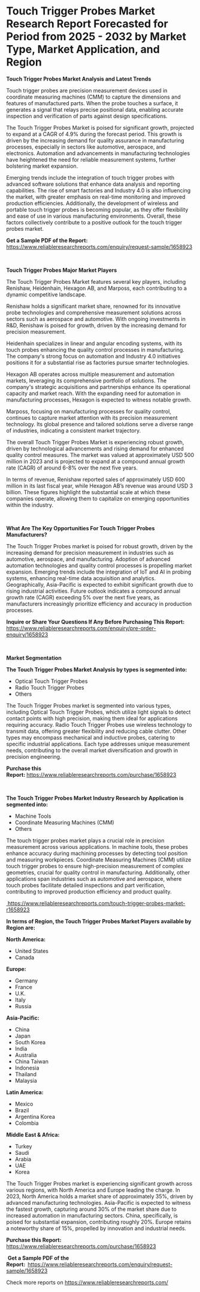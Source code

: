 <p><h1>Touch Trigger Probes Market Research Report Forecasted for Period from 2025 -  2032 by Market Type, Market Application, and Region</h1></p><p><strong>Touch Trigger Probes Market Analysis and Latest Trends</strong></p>
<p><p>Touch trigger probes are precision measurement devices used in coordinate measuring machines (CMM) to capture the dimensions and features of manufactured parts. When the probe touches a surface, it generates a signal that relays precise positional data, enabling accurate inspection and verification of parts against design specifications.</p><p>The Touch Trigger Probes Market is poised for significant growth, projected to expand at a CAGR of 4.9% during the forecast period. This growth is driven by the increasing demand for quality assurance in manufacturing processes, especially in sectors like automotive, aerospace, and electronics. Automation and advancements in manufacturing technologies have heightened the need for reliable measurement systems, further bolstering market expansion.</p><p>Emerging trends include the integration of touch trigger probes with advanced software solutions that enhance data analysis and reporting capabilities. The rise of smart factories and Industry 4.0 is also influencing the market, with greater emphasis on real-time monitoring and improved production efficiencies. Additionally, the development of wireless and portable touch trigger probes is becoming popular, as they offer flexibility and ease of use in various manufacturing environments. Overall, these factors collectively contribute to a positive outlook for the touch trigger probes market.</p></p>
<p><strong>Get a Sample PDF of the Report:&nbsp;</strong> <a href="https://www.reliableresearchreports.com/enquiry/request-sample/1658923?utm_campaign=2146&utm_medium=2&utm_source=Github&utm_content=ia&utm_term=17022025&utm_id=touch-trigger-probes">https://www.reliableresearchreports.com/enquiry/request-sample/1658923</a></p>
<p>&nbsp;</p>
<p><strong>Touch Trigger Probes Major Market Players</strong></p>
<p><p>The Touch Trigger Probes Market features several key players, including Renishaw, Heidenhain, Hexagon AB, and Marposs, each contributing to a dynamic competitive landscape. </p><p>Renishaw holds a significant market share, renowned for its innovative probe technologies and comprehensive measurement solutions across sectors such as aerospace and automotive. With ongoing investments in R&D, Renishaw is poised for growth, driven by the increasing demand for precision measurement.</p><p>Heidenhain specializes in linear and angular encoding systems, with its touch probes enhancing the quality control processes in manufacturing. The company's strong focus on automation and Industry 4.0 initiatives positions it for a substantial rise as factories pursue smarter technologies.</p><p>Hexagon AB operates across multiple measurement and automation markets, leveraging its comprehensive portfolio of solutions. The company's strategic acquisitions and partnerships enhance its operational capacity and market reach. With the expanding need for automation in manufacturing processes, Hexagon is expected to witness notable growth.</p><p>Marposs, focusing on manufacturing processes for quality control, continues to capture market attention with its precision measurement technology. Its global presence and tailored solutions serve a diverse range of industries, indicating a consistent market trajectory.</p><p>The overall Touch Trigger Probes Market is experiencing robust growth, driven by technological advancements and rising demand for enhanced quality control measures. The market was valued at approximately USD 500 million in 2023 and is projected to expand at a compound annual growth rate (CAGR) of around 6-8% over the next five years.</p><p>In terms of revenue, Renishaw reported sales of approximately USD 600 million in its last fiscal year, while Hexagon AB’s revenue was around USD 3 billion. These figures highlight the substantial scale at which these companies operate, allowing them to capitalize on emerging opportunities within the industry.</p></p>
<p>&nbsp;</p>
<p><strong>What Are The Key Opportunities For Touch Trigger Probes Manufacturers?</strong></p>
<p><p>The Touch Trigger Probes market is poised for robust growth, driven by the increasing demand for precision measurement in industries such as automotive, aerospace, and manufacturing. Adoption of advanced automation technologies and quality control processes is propelling market expansion. Emerging trends include the integration of IoT and AI in probing systems, enhancing real-time data acquisition and analytics. Geographically, Asia-Pacific is expected to exhibit significant growth due to rising industrial activities. Future outlook indicates a compound annual growth rate (CAGR) exceeding 5% over the next five years, as manufacturers increasingly prioritize efficiency and accuracy in production processes.</p></p>
<p><strong>Inquire or Share Your Questions If Any Before Purchasing This Report:</strong> <a href="https://www.reliableresearchreports.com/enquiry/pre-order-enquiry/1658923?utm_campaign=2146&utm_medium=2&utm_source=Github&utm_content=ia&utm_term=17022025&utm_id=touch-trigger-probes">https://www.reliableresearchreports.com/enquiry/pre-order-enquiry/1658923</a></p>
<p>&nbsp;</p>
<p><strong>Market Segmentation</strong></p>
<p><strong>The Touch Trigger Probes Market Analysis by types is segmented into:</strong></p>
<p><ul><li>Optical Touch Trigger Probes</li><li>Radio Touch Trigger Probes</li><li>Others</li></ul></p>
<p><p>The Touch Trigger Probes market is segmented into various types, including Optical Touch Trigger Probes, which utilize light signals to detect contact points with high precision, making them ideal for applications requiring accuracy. Radio Touch Trigger Probes use wireless technology to transmit data, offering greater flexibility and reducing cable clutter. Other types may encompass mechanical and inductive probes, catering to specific industrial applications. Each type addresses unique measurement needs, contributing to the overall market diversification and growth in precision engineering.</p></p>
<p><strong>Purchase this Report:&nbsp;</strong><a href="https://www.reliableresearchreports.com/purchase/1658923?utm_campaign=2146&utm_medium=2&utm_source=Github&utm_content=ia&utm_term=17022025&utm_id=touch-trigger-probes">https://www.reliableresearchreports.com/purchase/1658923</a></p>
<p>&nbsp;</p>
<p><strong>The Touch Trigger Probes Market Industry Research by Application is segmented into:</strong></p>
<p><ul><li>Machine Tools</li><li>Coordinate Measuring Machines (CMM)</li><li>Others</li></ul></p>
<p><p>The touch trigger probes market plays a crucial role in precision measurement across various applications. In machine tools, these probes enhance accuracy during machining processes by detecting tool position and measuring workpieces. Coordinate Measuring Machines (CMM) utilize touch trigger probes to ensure high-precision measurement of complex geometries, crucial for quality control in manufacturing. Additionally, other applications span industries such as automotive and aerospace, where touch probes facilitate detailed inspections and part verification, contributing to improved production efficiency and product quality.</p></p>
<p><a href="https://www.reliableresearchreports.com/touch-trigger-probes-market-r1658923?utm_campaign=2146&utm_medium=2&utm_source=Github&utm_content=ia&utm_term=17022025&utm_id=touch-trigger-probes">&nbsp;https://www.reliableresearchreports.com/touch-trigger-probes-market-r1658923</a></p>
<p><strong>In terms of Region, the Touch Trigger Probes Market Players available by Region are:</strong></p>
<p>
    <p> <strong> North America: </strong>
        <ul>
            <li>United States</li>
            <li>Canada</li>
        </ul>
        </p> 
    <p> <strong> Europe: </strong>
        <ul>
            <li>Germany</li>
            <li>France</li>
            <li>U.K.</li>
            <li>Italy</li>
            <li>Russia</li>
        </ul>
        </p> 
    <p> <strong> Asia-Pacific: </strong>
        <ul>
            <li>China</li>
            <li>Japan</li>
            <li>South Korea</li>
            <li>India</li>
            <li>Australia</li>
            <li>China Taiwan</li>
            <li>Indonesia</li>
            <li>Thailand</li>
            <li>Malaysia</li>
        </ul>
        </p> 
    <p> <strong> Latin America: </strong>
        <ul>
            <li>Mexico</li>
            <li>Brazil</li>
            <li>Argentina Korea</li>
            <li>Colombia</li>
        </ul>
        </p> 
    <p> <strong> Middle East & Africa: </strong>
        <ul>
            <li>Turkey</li>
            <li>Saudi</li>
            <li>Arabia</li>
            <li>UAE</li>
            <li>Korea</li>
        </ul>
    </p>
    </p>
<p><p>The Touch Trigger Probes market is experiencing significant growth across various regions, with North America and Europe leading the charge. In 2023, North America holds a market share of approximately 35%, driven by advanced manufacturing technologies. Asia-Pacific is expected to witness the fastest growth, capturing around 30% of the market share due to increased automation in manufacturing sectors. China, specifically, is poised for substantial expansion, contributing roughly 20%. Europe retains a noteworthy share of 15%, propelled by innovation and industrial needs.</p></p>
<p><strong>Purchase this Report: </strong><a href="https://www.reliableresearchreports.com/purchase/1658923?utm_campaign=2146&utm_medium=2&utm_source=Github&utm_content=ia&utm_term=17022025&utm_id=touch-trigger-probes">https://www.reliableresearchreports.com/purchase/1658923</a></p>
<p>&nbsp;<strong>Get a Sample PDF of the Report:&nbsp;&nbsp;</strong><a href="https://www.reliableresearchreports.com/enquiry/request-sample/1658923?utm_campaign=2146&utm_medium=2&utm_source=Github&utm_content=ia&utm_term=17022025&utm_id=touch-trigger-probes">https://www.reliableresearchreports.com/enquiry/request-sample/1658923</a></p>
<p><strong></strong></p>
<p>Check more reports on <a href="https://www.reliableresearchreports.com/?utm_campaign=2146&utm_medium=2&utm_source=Github&utm_content=ia&utm_term=17022025&utm_id=touch-trigger-probes">https://www.reliableresearchreports.com/</a></p>